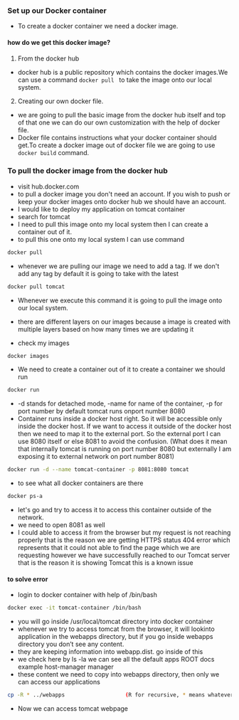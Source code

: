 
### Set up our Docker container
- To create a docker container we need a docker image.

#### how do we get this docker image?
1. From the docker hub
 - docker hub is a public repository which contains the docker images.We can use a command ```docker pull ``` to take the image onto our local system.
2. Creating our own docker file.
 - we are going to pull the basic image from the docker hub itself and top of that one we can do our own customization with the help of docker file.
 - Docker file contains instructions what your docker container should get.To create a docker image out of docker file we are going to use ```docker build``` command.

### To pull the docker image from the docker hub
- visit hub.docker.com
- to pull a docker image you don't need an account. If you wish to push or keep your docker images onto docker hub we should have an account.
- I would like to deploy my application on tomcat container
- search for tomcat
- I need to pull this image onto my local system then I can create a container out of it.
- to pull this one onto my local system I can use command

```sh
docker pull 
```

- whenever we are pulling our image we need to add a tag. If we don't add any tag by default it is going to take with the latest
```sh
docker pull tomcat
```
- Whenever we execute this command it is going to pull the image onto our local system.
- there are different layers on our images because a image is created with multiple layers based on how many times we are updating it 

- check my images
```sh
docker images
```

- We need to create a container out of it to create a container we should run
```sh 
docker run
```
-  -d stands for detached mode, -name for name of the container, -p for port number by default tomcat runs onport number 8080
- Container runs inside a docker host right. So it will be accessible only inside the docker host. If we want to access it outside of the docker host then we need to map it to the external port. So the external port I can use 8080 itself or else 8081 to avoid the confusion. (What does it mean that internally tomcat is running on port number 8080 but externally
I am exposing it to external network on port number 8081)

```sh
docker run -d --name tomcat-container -p 8081:8080 tomcat
```
- to see what all docker containers are there
```sh
docker ps-a
```
- let's go and try to access it to access this container outside of the network. 
- we need to open 8081 as well
-  I could able to access it from the browser but my request is not reaching properly that is the reason we are getting HTTPS status 404 error which represents that it could not able to find the page which we are requesting however we have successfully reached to our Tomcat server that is the reason it is showing Tomcat this is a known issue

#### to solve error
- login to docker container with help of /bin/bash

```sh
docker exec -it tomcat-container /bin/bash
```
- you will go inside /usr/local/tomcat directory into docker container
- whenever we try to access tomcat from the browser, it will lookinto application in the webapps directory, but if you go inside webapps directory you don’t see any content.
- they are keeping information into webapp.dist. go inside of this
- we check here by ls -la we can see all the default apps ROOT docs example host-manager manager
- these content we need to copy into webapps directory, then only we can access our applications 

```sh
cp -R * ../webapps                   (R for recursive, * means whatever in the current directory, ../ means one step uowords webapps folder)
```
- Now we can access tomcat webpage
